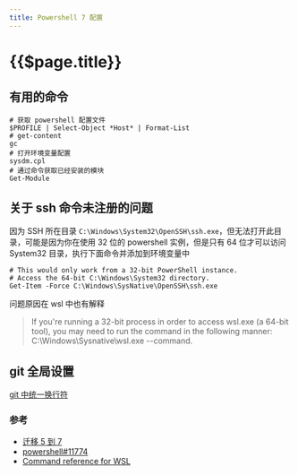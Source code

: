 ```yaml
---
title: Powershell 7 配置
---
```


# {{$page.title}}

## 有用的命令

```shell
# 获取 powershell 配置文件
$PROFILE | Select-Object *Host* | Format-List
# get-content
gc
# 打开环境变量配置
sysdm.cpl
# 通过命令获取已经安装的模块
Get-Module
```

## 关于 ssh 命令未注册的问题

因为 SSH 所在目录 `C:\Windows\System32\OpenSSH\ssh.exe`，但无法打开此目录，可能是因为你在使用 32 位的 powershell 实例，但是只有 64 位才可以访问 System32 目录，执行下面命令并添加到环境变量中

```shell
# This would only work from a 32-bit PowerShell instance.
# Access the 64-bit C:\Windows\System32 directory.
Get-Item -Force C:\Windows\SysNative\OpenSSH\ssh.exe
```

问题原因在 wsl 中也有解释

> If you're running a 32-bit process in order to access wsl.exe (a 64-bit tool), you may need to run the command in the following manner: C:\Windows\Sysnative\wsl.exe --command.

## git 全局设置

[git 中统一换行符](https://docs.github.com/cn/get-started/getting-started-with-git/configuring-git-to-handle-line-endings)

### 参考

- [迁移 5 到 7](https://docs.microsoft.com/zh-cn/powershell/scripting/whats-new/migrating-from-windows-powershell-51-to-powershell-7?view=powershell-7.2)
- [powershell#11774](https://github.com/PowerShell/PowerShell/issues/11774#issuecomment-582426985)
- [Command reference for WSL](https://docs.microsoft.com/en-us/windows/wsl/basic-commands)
